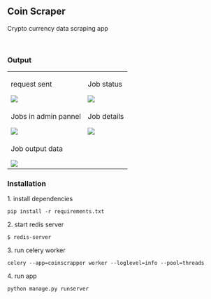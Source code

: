 ## Coin Scraper
<p>Crypto currency data scraping app</p>
<br />

<h3>Output</h3>

<table>
    <tr>
        <td>
            <p>request sent</p>
            <img src="images/image1.png" />
        </td>
        <td>
            <p>Job status</p>
            <img src="images/image2.png" />
        </td>
    </tr>
    <tr>
        <td>
            <p>Jobs in admin pannel</p>
            <img src="images/image3.png" />
        </td>
        <td>
            <p>Job details</p>
            <img src="images/image4.png" />
        </td>
    </tr>
    <tr >
        <td colspan="2">
            <p>Job output data</p>
            <img src="images/image5.png" />
        </td>
    </tr>
</table>


<h3>Installation</h3>

<p>1. install dependencies</p>

```
pip install -r requirements.txt
```

<p>2. start redis server</p>

```
$ redis-server
```

<p>3. run celery worker </p>

```
celery --app=coinscrapper worker --loglevel=info --pool=threads
```

<p>4. run app</p>

```
python manage.py runserver
```